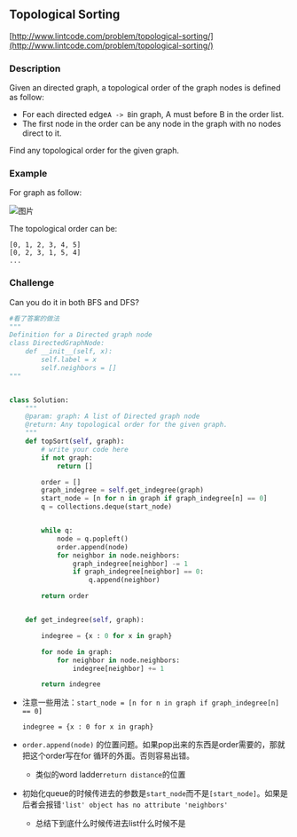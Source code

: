 ## Topological  Sorting

[http://www.lintcode.com/problem/topological-sorting/](http://www.lintcode.com/problem/topological-sorting/)

### Description

Given an directed graph, a topological order of the graph nodes is defined as follow:

* For each directed edge`A -> B`in graph, A must before B in the order list.
* The first node in the order can be any node in the graph with no nodes direct to it.

Find any topological order for the given graph.

### Example

For graph as follow:

![](https://media-cdn.jiuzhang.com/markdown/images/8/6/91cf07d2-b7ea-11e9-bb77-0242ac110002.jpg "图片")

The topological order can be:

```
[0, 1, 2, 3, 4, 5]
[0, 2, 3, 1, 5, 4]
...
```

### Challenge

Can you do it in both BFS and DFS?

```py
#看了答案的做法
"""
Definition for a Directed graph node
class DirectedGraphNode:
    def __init__(self, x):
        self.label = x
        self.neighbors = []
"""


class Solution:
    """
    @param: graph: A list of Directed graph node
    @return: Any topological order for the given graph.
    """
    def topSort(self, graph):
        # write your code here
        if not graph:
            return []

        order = []
        graph_indegree = self.get_indegree(graph)
        start_node = [n for n in graph if graph_indegree[n] == 0]
        q = collections.deque(start_node)


        while q:
            node = q.popleft()
            order.append(node)
            for neighbor in node.neighbors:
                graph_indegree[neighbor] -= 1 
                if graph_indegree[neighbor] == 0:
                    q.append(neighbor)

        return order


    def get_indegree(self, graph):

        indegree = {x : 0 for x in graph}

        for node in graph:
            for neighbor in node.neighbors:
                indegree[neighbor] += 1 

        return indegree
```

* 注意一些用法：`start_node = [n for n in graph if graph_indegree[n] == 0]`

  `indegree = {x : 0 for x in graph}`

* `order.append(node)` 的位置问题。如果pop出来的东西是order需要的，那就把这个order写在for 循环的外面。否则容易出错。

  * 类似的word ladder`return distance`的位置

* 初始化queue的时候传进去的参数是``start_node``而不是``[start_node]``。如果是后者会报错``'list' object has no attribute 'neighbors'``
    - 总结下到底什么时候传进去list什么时候不是


